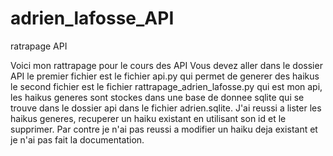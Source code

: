 # adrien_lafosse_API
ratrapage API

Voici mon rattrapage pour le cours des API
Vous devez aller dans le dossier API le premier fichier est le fichier api.py qui permet de generer des haikus le second fichier est le fichier rattrapage_adrien_lafosse.py qui est mon api, les haikus generes sont stockes dans une base de donnee sqlite qui se trouve dans le dossier api dans le fichier adrien.sqlite. J'ai reussi a lister les haikus generes, recuperer un haiku existant en utilisant son id et le supprimer. Par contre je n'ai pas reussi a modifier un haiku deja existant et je n'ai pas fait la documentation.
